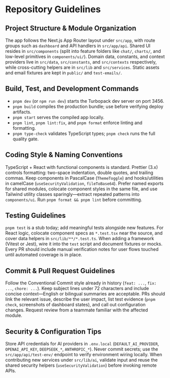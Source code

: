 # Repository Guidelines

## Project Structure & Module Organization
The app follows the Next.js App Router layout under `src/app`, with route groups such as `dashboard` and API handlers in `src/app/api`. Shared UI resides in `src/components` (split into feature folders like `chat/`, `charts/`, and low-level primitives in `components/ui/`). Domain data, constants, and context providers live in `src/data`, `src/constants`, and `src/contexts` respectively, while cross-cutting helpers are in `src/lib` and `src/services`. Static assets and email fixtures are kept in `public/` and `test-emails/`.

## Build, Test, and Development Commands
- `pnpm dev` (or `npm run dev`) starts the Turbopack dev server on port 3456.
- `pnpm build` compiles the production bundle; use before verifying deploy artifacts.
- `pnpm start` serves the compiled app locally.
- `pnpm lint`, `pnpm lint:fix`, and `pnpm format` enforce linting and formatting.
- `pnpm type-check` validates TypeScript types; `pnpm check` runs the full quality gate.

## Coding Style & Naming Conventions
TypeScript + React with functional components is standard. Prettier (3.x) controls formatting: two-space indentation, double quotes, and trailing commas. Keep components in PascalCase (`ThemeToggle`) and hooks/utilities in camelCase (`useSecurityValidation`, `fileToBase64`). Prefer named exports for shared modules, colocate component styles in the same file, and use Tailwind utility classes sparingly—extract repeated patterns into `components/ui`. Run `pnpm format && pnpm lint` before committing.

## Testing Guidelines
`pnpm test` is a stub today; add meaningful tests alongside new features. For React logic, colocate component specs as `*.test.tsx` near the source, and cover data helpers in `src/lib/**/*.test.ts`. When adding a framework (Vitest or Jest), wire it into the `test` script and document fixtures or mocks. Every PR should include manual verification notes for user flows touched until automated coverage is in place.

## Commit & Pull Request Guidelines
Follow the Conventional Commit style already in history (`feat: ...`, `fix: ...`, `chore: ...`). Keep subject lines under 72 characters and include concise context—English or bilingual summaries are acceptable. PRs should link the relevant issue, describe the user impact, list test evidence (`pnpm check`, screenshots of dashboard states), and call out configuration changes. Request review from a teammate familiar with the affected module.

## Security & Configuration Tips
Store API credentials for AI providers in `.env.local` (`DEFAULT_AI_PROVIDER`, `OPENAI_API_KEY`, `DEEPSEEK_*`, `ANTHROPIC_*`). Never commit secrets; use the `src/app/api/test-env/` endpoint to verify environment wiring locally. When contributing new services under `src/lib/ai`, validate input and reuse the shared security helpers (`useSecurityValidation`) before invoking remote APIs.
